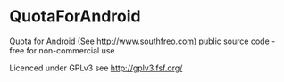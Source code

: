 QuotaForAndroid
===============

Quota for Android (See http://www.southfreo.com) public source code - free for non-commercial use



Licenced under GPLv3 see http://gplv3.fsf.org/
